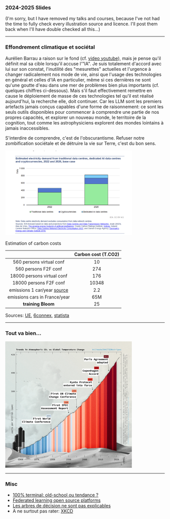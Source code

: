 
### 2024-2025 Slides

(I'm sorry, but I have removed my talks and courses, because I've not had the time to fully check
every illustration source and licence. I'll post them back when I'll have double checked all this...)

-------------

### Effondrement climatique et sociétal

Aurélien Barrau a raison sur le fond (cf. [video youtube](https://www.youtube.com/watch?v=XNtucQbEEls)),
mais je pense qu'il définit mal sa cible lorsqu'il accuse l'"IA".
Je suis totalement d'accord avec lui sur son constat, l'inutilité des "mesurettes" actuelles et l'urgence à changer
radicalement nos mode de vie, ainsi que l'usage des technologies en général et celles d'IA en particulier, même si
ces dernières ne sont qu'une goutte d'eau dans une mer de problèmes bien plus importants (cf. quelques chiffres ci-dessous).
Mais s'il faut effectivement remettre en cause le déploiement de masse de ces technologies tel qu'il est réalisé aujourd'hui, la recherche elle, doit continuer.
Car les LLM sont les premiers artefacts jamais conçus capables d'une forme de raisonnement:
ce sont les seuls outils disponibles pour commencer à comprendre une partie de nos propres capacités, et explorer un
nouveau monde, le territoire de la cognition, tout comme les astrophysiciens explorent des mondes lointains à jamais
inaccessibles.

S'interdire de comprendre, c'est de l'obscurantisme.
Refuser notre zombification sociétale et de détruire la vie sur Terre, c'est du bon sens.


<img src="img/elec.png" width="400"/>

Estimation of carbon costs 

|   | Carbon cost (T.CO2) |
|:-:|:-------------------:|
| 560 persons virtual conf | 10 |
| 560 persons F2F conf | 274 |
| 18000 persons virtual conf | 176 |
| 18000 persons F2F conf | 10348 |
| emissions 1 car/year [source](https://www.hellocarbo.com/blog/calculer/empreinte-carbone-voiture/) | 2.2 |
| emissions cars in France/year | 65M |
| **training Bloom** | 25 |

Sources: [UE](https://www.europarl.europa.eu/topics/fr/article/20190313STO31218/emissions-de-co2-des-voitures-faits-et-chiffres-infographie),
[6connex](https://www.6connex.com/sustainability/),
[statista](https://fr.statista.com/statistiques/1422808/emissions-voiture-essence-diesel-france/)

-------------

### Tout va bien...

<img src="img/co2.png" width="400"/>

-------------

### Misc

- [100% terminal: old-school ou tendance ?](nogui.html)
- [Federated learning open source platforms](fedDL.html)
- [Les arbres de décision ne sont pas explicables](xai.html)
- A ne surtout pas rater: [XKCD](https://xkcd.com/)

